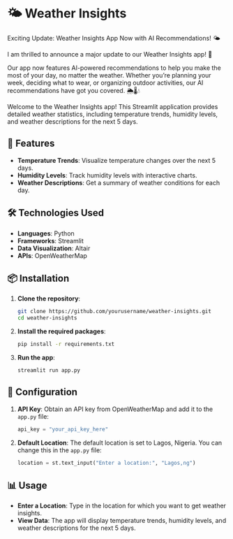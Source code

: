 # 🌤️ Weather Insights

Exciting Update: Weather Insights App Now with AI Recommendations! 🌤️

I am thrilled to announce a major update to our Weather Insights app! 🚀

Our app now features AI-powered recommendations to help you make the most of your day, no matter the weather. Whether you’re planning your week, deciding what to wear, or organizing outdoor activities, our AI recommendations have got you covered. 🌦️🌡️💧

Welcome to the Weather Insights app! This Streamlit application provides detailed weather statistics, including temperature trends, humidity levels, and weather descriptions for the next 5 days.

## 🚀 Features

- **Temperature Trends**: Visualize temperature changes over the next 5 days.
- **Humidity Levels**: Track humidity levels with interactive charts.
- **Weather Descriptions**: Get a summary of weather conditions for each day.

## 🛠️ Technologies Used

- **Languages**: Python
- **Frameworks**: Streamlit
- **Data Visualization**: Altair
- **APIs**: OpenWeatherMap

## 📦 Installation

1. **Clone the repository**:
    ```bash
    git clone https://github.com/yourusername/weather-insights.git
    cd weather-insights
    ```

2. **Install the required packages**:
    ```bash
    pip install -r requirements.txt
    ```

3. **Run the app**:
    ```bash
    streamlit run app.py
    ```

## 🔧 Configuration

1. **API Key**: Obtain an API key from OpenWeatherMap and add it to the `app.py` file:
    ```python
    api_key = "your_api_key_here"
    ```

2. **Default Location**: The default location is set to Lagos, Nigeria. You can change this in the `app.py` file:
    ```python
    location = st.text_input("Enter a location:", "Lagos,ng")
    ```

## 📊 Usage

- **Enter a Location**: Type in the location for which you want to get weather insights.
- **View Data**: The app will display temperature trends, humidity levels, and weather descriptions for the next 5 days.
